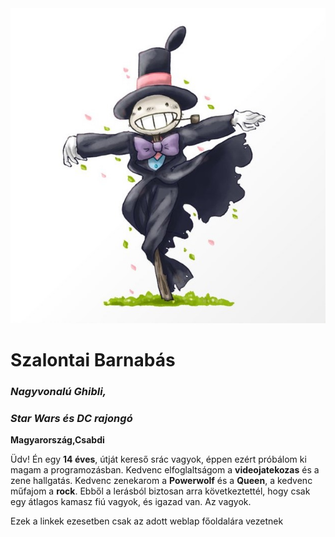 <html>
<head>
  <meta charset="utf-8">
  <meta name="viewport" content="width=device-width">
  <title>Barni oldala</title>
  <link rel="stylesheet" type="text/css" href="profilom.css">
  <link rel="stylesheet" href="https://cdnjs.cloudflare.com/ajax/libs/font-awesome/4.7.0/css/font-awesome.min.css">
  <link rel="stylesheet" media="screen" href="https://fontlibrary.org/face/8bit-wonder" type="text/css"/>
  <link rel="shortcut icon" href="assets/turnip-head.jpg" type="image/x-icon" />
</head>
<body><div id="canvas">
  <img id="turnip" class="center" src="assets/turnip-head.jpg">
  <h1>Szalontai Barnabás</h1>
  <em><h3>Nagyvonalú Ghibli,</h3><h3> Star Wars és DC rajongó</h3></em>
  <p id="location"><strong id="hu1">Magy</strong><strong id="hu2">aror</strong><strong id="hu3">szág,</strong><strong>Csabdi</strong> <a href="https://www.google.hu/maps/place/Csabdi,+2064/@47.5441846,18.5524992,13z/data=!4m5!3m4!1s0x476a6c9b89034eaf:0x400c4290c1e7e50!8m2!3d47.5229299!4d18.6085371" target="_blank"><i class="fa fa-map-marker"></i></a></p>
  <p id="textaboutme1">Üdv! Én egy <strong>14 éves</strong>, útját kereső srác vagyok, éppen ezért próbálom ki magam a programozásban. Kedvenc elfoglaltságom a <strong id="vid">videojatekozas</strong> és a zene hallgatás. Kedvenc zenekarom a <strong>Powerwolf</strong> és a <strong>Queen</strong>, a kedvenc műfajom a <strong>rock</strong>. Ebből a lerásból biztosan arra következtettél, hogy csak egy átlagos kamasz fiú vagyok, és igazad van. Az vagyok.</p>
  <p id="info">Ezek a linkek ezesetben csak az adott weblap főoldalára vezetnek</p>
  <tr>
    <th><a id="fb" class="social" href="https://facebook.com" target="_blank"><i class="fa fa-facebook"></i></a></th>
    <th><a id="ig" class="social"  href="https://instagram.com" target="_blank"><i class="fa fa-instagram"></i></a></th>
    <th><a id="tw" class="social"  href="https://twitter.com" target="_blank"><i class="fa fa-twitter"></i></a></th>
    <th><a id="yt" class="social"  href="https://youtube.com" target="_blank"><i class="fa fa-youtube-play"></i></a></th>
  </tr>
  </div></body>
</html>
